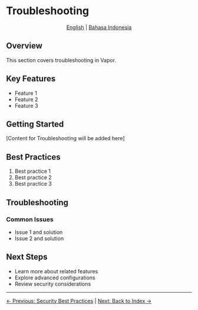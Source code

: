 # Troubleshooting

<p align="center">
  <a href="../en/">English</a> | <a href="../id/15-pemecahan-masalah.md">Bahasa Indonesia</a>
</p>

## Overview

This section covers troubleshooting in Vapor.

## Key Features

- Feature 1
- Feature 2
- Feature 3

## Getting Started

[Content for Troubleshooting will be added here]

## Best Practices

1. Best practice 1
2. Best practice 2
3. Best practice 3

## Troubleshooting

### Common Issues

- Issue 1 and solution
- Issue 2 and solution

## Next Steps

- Learn more about related features
- Explore advanced configurations
- Review security considerations

---

[← Previous: Security Best Practices](14-security.md) | [Next: Back to Index →](README.md)